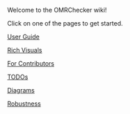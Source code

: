 Welcome to the OMRChecker wiki!
<!-- Only intro here -->

Click on one of the pages to get started.

[User Guide](./User-Guide)

[Rich Visuals](./Rich-Visuals)

[For Contributors](./For-Contributors)

[TODOs](./TODOs)

[Diagrams](./Diagrams)

[Robustness](./Robustness)

<!--
#### Note: Gitignore Content
```
**/ignore
**/gitignore
**/CheckedOMRs
**/OMR_Files
outputs/Results
**/__pycache__
```
-->
<!-- ## B.Tech. Project Certificate
![btp_certificate](https://raw.githubusercontent.com/wiki/Udayraj123/OMRChecker/extras/Progress/2019-04-26/Certificate.png) -->
<!-- See full project report here -->